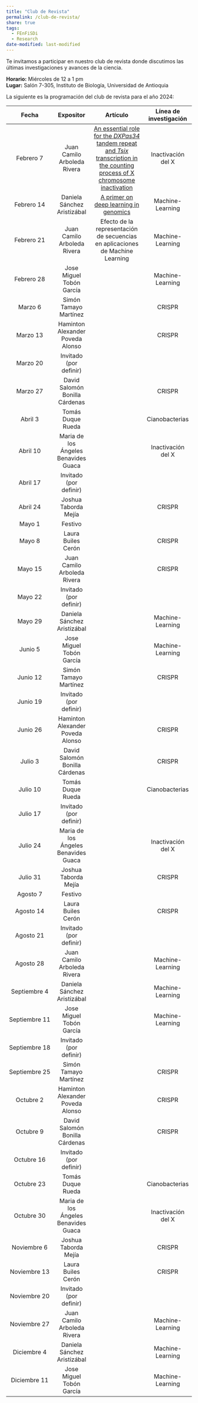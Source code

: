 ```yaml
---
title: "Club de Revista"
permalink: /club-de-revista/
share: true
tags:
  - FEnFiSDi
  - Research 
date-modified: last-modified
---
```


Te invitamos a participar en nuestro club de revista donde discutimos las
últimas investigaciones y avances de la ciencia.

**Horario:** Miércoles de 12 a 1 pm\
**Lugar:** Salón 7-305, Instituto de Biología,
Universidad de Antioquia

La siguiente es la programación del club de revista para el año 2024:

|     Fecha     |              Expositor               |                                                                                  Artículo                                                                                  | Línea de investigación |
|:----------------:|:----------------:|:----------------:|:----------------:|
|   Febrero 7   |     Juan Camilo Arboleda Rivera      | [An essential role for the *DXPas34* tandem repeat and *Tsix* transcription in the counting process of X chromosome inactivation](https://doi.org/10.1073/pnas.0602381103) |   Inactivación del X   |
|  Febrero 14   |     Daniela Sánchez Aristizábal      | [A primer on deep learning in genomics](https://doi.org/10.1038/s41588-018-0295-5) |    Machine-Learning    |
|  Febrero 21   | Juan Camilo Arboleda Rivera | Efecto de la representación de secuencias en aplicaciones de Machine Learning |      Machine-Learning      |
|  Febrero 28   |       Jose Miguel Tobón García       |                                                                                                                                                                            |    Machine-Learning    |
|    Marzo 6    |        Simón Tamayo Martínez         |                                                                                                                                                                            |         CRISPR         |
|   Marzo 13    |   Haminton Alexander Poveda Alonso   |                                                                                                                                                                            |         CRISPR         |
|   Marzo 20    |        Invitado (por definir)        |                                                                                                                                                                            |                        |
|   Marzo 27    |    David Salomón Bonilla Cárdenas    |                                                                                                                                                                            |         CRISPR         |
|    Abril 3    |          Tomás Duque Rueda           |                                                                                                                                                                            |     Cianobacterias     |
|   Abril 10    | Maria de los Ángeles Benavides Guaca |                                                                                                                                                                            |   Inactivación del X   |
|   Abril 17    |        Invitado (por definir)        |                                                                                                                                                                            |                        |
|   Abril 24    |         Joshua Taborda Mejía         |                                                                                                                                                                            |         CRISPR         |
|    Mayo 1     |               Festivo                |                                                                                                                                                                            |                        |
|    Mayo 8     |          Laura Builes Cerón          |                                                                                                                                                                            |         CRISPR         |
|    Mayo 15    |     Juan Camilo Arboleda Rivera      |                                                                                                                                                                            |         CRISPR         |
|    Mayo 22    |        Invitado (por definir)        |                                                                                                                                                                            |                        |
|    Mayo 29    |     Daniela Sánchez Aristizábal      |                                                                                                                                                                            |    Machine-Learning    |
|    Junio 5    |       Jose Miguel Tobón García       |                                                                                                                                                                            |    Machine-Learning    |
|   Junio 12    |        Simón Tamayo Martínez         |                                                                                                                                                                            |         CRISPR         |
|   Junio 19    |        Invitado (por definir)        |                                                                                                                                                                            |                        |
|   Junio 26    |   Haminton Alexander Poveda Alonso   |                                                                                                                                                                            |         CRISPR         |
|    Julio 3    |    David Salomón Bonilla Cárdenas    |                                                                                                                                                                            |         CRISPR         |
|   Julio 10    |          Tomás Duque Rueda           |                                                                                                                                                                            |     Cianobacterias     |
|   Julio 17    |        Invitado (por definir)        |                                                                                                                                                                            |                        |
|   Julio 24    | Maria de los Ángeles Benavides Guaca |                                                                                                                                                                            |   Inactivación del X   |
|   Julio 31    |         Joshua Taborda Mejía         |                                                                                                                                                                            |         CRISPR         |
|   Agosto 7    |               Festivo                |                                                                                                                                                                            |                        |
|   Agosto 14   |          Laura Builes Cerón          |                                                                                                                                                                            |         CRISPR         |
|   Agosto 21   |        Invitado (por definir)        |                                                                                                                                                                            |                        |
|   Agosto 28   |     Juan Camilo Arboleda Rivera      |                                                                                                                                                                            |    Machine-Learning    |
| Septiembre 4  |     Daniela Sánchez Aristizábal      |                                                                                                                                                                            |    Machine-Learning    |
| Septiembre 11 |       Jose Miguel Tobón García       |                                                                                                                                                                            |    Machine-Learning    |
| Septiembre 18 |        Invitado (por definir)        |                                                                                                                                                                            |                        |
| Septiembre 25 |        Simón Tamayo Martínez         |                                                                                                                                                                            |         CRISPR         |
|   Octubre 2   |   Haminton Alexander Poveda Alonso   |                                                                                                                                                                            |         CRISPR         |
|   Octubre 9   |    David Salomón Bonilla Cárdenas    |                                                                                                                                                                            |         CRISPR         |
|  Octubre 16   |        Invitado (por definir)        |                                                                                                                                                                            |                        |
|  Octubre 23   |          Tomás Duque Rueda           |                                                                                                                                                                            |     Cianobacterias     |
|  Octubre 30   | Maria de los Ángeles Benavides Guaca |                                                                                                                                                                            |   Inactivación del X   |
|  Noviembre 6  |         Joshua Taborda Mejía         |                                                                                                                                                                            |         CRISPR         |
| Noviembre 13  |          Laura Builes Cerón          |                                                                                                                                                                            |         CRISPR         |
| Noviembre 20  |        Invitado (por definir)        |                                                                                                                                                                            |                        |
| Noviembre 27  |     Juan Camilo Arboleda Rivera      |                                                                                                                                                                            |    Machine-Learning    |
|  Diciembre 4  |     Daniela Sánchez Aristizábal      |                                                                                                                                                                            |    Machine-Learning    |
| Diciembre 11  |       Jose Miguel Tobón García       |                                                                                                                                                                            |    Machine-Learning    |
